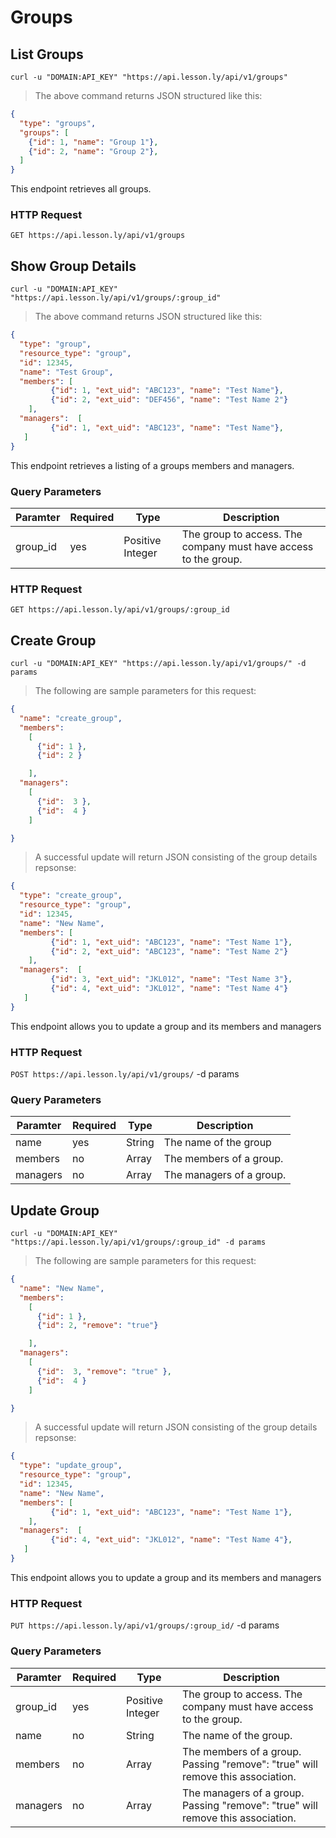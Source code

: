 # Groups

## List Groups

```shell
curl -u "DOMAIN:API_KEY" "https://api.lesson.ly/api/v1/groups"
```

> The above command returns JSON structured like this:

```json
{ 
  "type": "groups",
  "groups": [
    {"id": 1, "name": "Group 1"},
    {"id": 2, "name": "Group 2"},
  ]
}
```

This endpoint retrieves all groups.

### HTTP Request

`GET https://api.lesson.ly/api/v1/groups`

## Show Group Details

```shell
curl -u "DOMAIN:API_KEY" "https://api.lesson.ly/api/v1/groups/:group_id"
```

> The above command returns JSON structured like this:

```json
{
  "type": "group",
  "resource_type": "group",
  "id": 12345,
  "name": "Test Group",
  "members": [
         {"id": 1, "ext_uid": "ABC123", "name": "Test Name"},
         {"id": 2, "ext_uid": "DEF456", "name": "Test Name 2"}
    ],
  "managers":  [
         {"id": 1, "ext_uid": "ABC123", "name": "Test Name"},
   ]
}
```

This endpoint retrieves a listing of a groups members and managers.

### Query Parameters

Paramter | Required | Type |  Description
--- | --- | --- | ---
group_id | yes | Positive Integer | The group to access.  The company must have access to the group.

### HTTP Request

`GET https://api.lesson.ly/api/v1/groups/:group_id`

## Create Group

```shell
curl -u "DOMAIN:API_KEY" "https://api.lesson.ly/api/v1/groups/" -d params
```

> The following are sample parameters for this request:

```json
{
  "name": "create_group",
  "members":
    [
      {"id": 1 },
      {"id": 2 }

    ],
  "managers":
    [
      {"id":  3 },
      {"id":  4 }
    ]

}
```
> A successful update will return JSON consisting of the group details repsonse:

```json
{
  "type": "create_group",
  "resource_type": "group",
  "id": 12345,
  "name": "New Name",
  "members": [
         {"id": 1, "ext_uid": "ABC123", "name": "Test Name 1"},
         {"id": 2, "ext_uid": "ABC123", "name": "Test Name 2"}
    ],
  "managers":  [
         {"id": 3, "ext_uid": "JKL012", "name": "Test Name 3"},
         {"id": 4, "ext_uid": "JKL012", "name": "Test Name 4"}
   ]
}
```

This endpoint allows you to update a group and its members and managers

### HTTP Request

`POST https://api.lesson.ly/api/v1/groups/` -d params

### Query Parameters

Paramter | Required | Type |  Description
--- | --- | --- | ---
name | yes | String | The name of the group
members | no | Array |  The members of a group.
managers | no | Array | The managers of a group.


## Update Group

```shell
curl -u "DOMAIN:API_KEY" "https://api.lesson.ly/api/v1/groups/:group_id" -d params
```

> The following are sample parameters for this request:

```json
{ 
  "name": "New Name",
  "members":
    [ 
      {"id": 1 },
      {"id": 2, "remove": "true"}

    ],
  "managers":
    [
      {"id":  3, "remove": "true" },
      {"id":  4 }
    ]

}
```
> A successful update will return JSON consisting of the group details repsonse:

```json
{
  "type": "update_group",
  "resource_type": "group",
  "id": 12345,
  "name": "New Name",
  "members": [
         {"id": 1, "ext_uid": "ABC123", "name": "Test Name 1"},
    ],
  "managers":  [
         {"id": 4, "ext_uid": "JKL012", "name": "Test Name 4"},
   ]
}
```

This endpoint allows you to update a group and its members and managers

### HTTP Request

`PUT https://api.lesson.ly/api/v1/groups/:group_id/` -d params

### Query Parameters

Paramter | Required | Type |  Description
--- | --- | --- | ---
group_id | yes | Positive Integer | The group to access.  The company must have access to the group.
name | no | String | The name of the group.
members | no | Array |  The members of a group.  Passing "remove": "true" will remove this association.
managers | no | Array | The managers of a group.  Passing "remove": "true" will remove this association.
